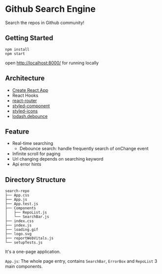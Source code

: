 # Github Search Engine
Search the repos in Github community!

## Getting Started

```
npm install
npm start
```

open [http://localhost:8000/](http://localhost:3000/) for running locally

## Architecture

- [Create React App](https://github.com/facebook/create-react-app)
- React Hooks
- [react-router](https://github.com/remix-run/react-router)
- [styled-component](https://github.com/styled-components)
- [styled-icons](https://github.com/styled-icons/styled-icons)
- [lodash.debounce](https://www.npmjs.com/package/lodash.debounce)

## Feature

- Real-time searching
  - Debounce search: handle frequently search of onChange event 
- Infinite scroll for paging
- Url changing depends on searching keyword
- Api error hints

## Directory Structure
```
search-repo
├── App.css
├── App.js
├── App.test.js
├── Components
│   ├── RepoList.js
│   └── SearchBar.js
├── index.css
├── index.js
├── loading.gif
├── logo.svg
├── reportWebVitals.js
└── setupTests.js
```
It's a one-page application.

`App.js`: The whole page entry, contains `SearchBar`, `ErrorBox` and `RepoList` 3 main components.
